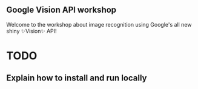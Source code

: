 ## Google Vision API workshop
Welcome to the workshop about image recognition using Google's all new shiny :sparkles:Vision:sparkles:  API! 


# TODO 
## Explain how to install and run locally  
